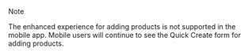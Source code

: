 > [!NOTE]
> The enhanced experience for adding products is not supported in the mobile app. Mobile users will continue to see the Quick Create form for adding products.